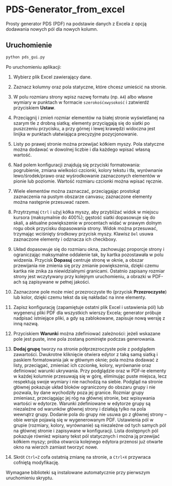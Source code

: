 # PDS-Generator_from_excel

Prosty generator PDS (PDF) na podstawie danych z Excela z opcją dodawania nowych pól dla nowych kolumn.

## Uruchomienie

```bash
python pds_gui.py
```

Po uruchomieniu aplikacji:

1. Wybierz plik Excel zawierający dane.
2. Zaznacz kolumny oraz pola statyczne, które chcesz umieścić na stronie.
3. W polu rozmiaru strony wpisz nazwę formatu (np. `A4`) albo własne wymiary w punktach w formacie `szerokośćxwysokość` i zatwierdź przyciskiem **Ustaw**.
4. Przeciągnij i zmień rozmiar elementów na białej stronie wyświetlanej na szarym tle z drobną siatką; elementy przyciągają się do siatki po puszczeniu przycisku, a przy górnej i lewej krawędzi widoczna jest linijka w punktach ułatwiająca precyzyjne pozycjonowanie.
5. Listy po prawej stronie można przewijać kółkiem myszy. Pola statyczne można dodawać w dowolnej liczbie i dla każdego wpisać własną wartość.
6. Nad polem konfiguracji znajdują się przyciski formatowania: pogrubienie, zmiana wielkości czcionki, kolory tekstu i tła, wyrównanie lewo/środek/prawo oraz wyśrodkowanie zaznaczonych elementów w pionie lub poziomie. Wartość rozmiaru czcionki można wpisać ręcznie.
7. Wiele elementów można zaznaczać, przeciągając prostokąt zaznaczenia na pustym obszarze canvasu; zaznaczone elementy można następnie przesuwać razem.
8. Przytrzymaj `Ctrl` i użyj kółka myszy, aby przybliżać widok w miejscu kursora (maksymalnie do 400%); gęstość siatki dopasowuje się do skali, a aktualne powiększenie w procentach widać w prawym dolnym rogu obok przycisku dopasowania strony. Widok można przesuwać, trzymając wciśnięty środkowy przycisk myszy. Klawisz `Del` usuwa zaznaczone elementy i odznacza ich checkboxy.
9. Układ dopasowuje się do rozmiaru okna, zachowując proporcje strony i ograniczając maksymalne oddalenie tak, by kartka pozostawała w polu widzenia. Przycisk **Dopasuj** centruje stronę w oknie, a obszar przewijania nie zmienia się przy zmianie powiększenia, dzięki czemu kartka nie znika za niewidzialnymi granicami. Ostatnio zapisany rozmiar strony jest wczytywany przy kolejnym uruchomieniu, a obrazki w PDF-ach są zapisywane w pełnej jakości.
10. Zaznaczone pole może mieć przezroczyste tło (przycisk **Przezroczyste**) lub kolor, dzięki czemu tekst da się nakładać na inne elementy.
11. Zapisz konfigurację (zapamiętuje ostatni plik Excel i ustawienia pól) lub wygeneruj pliki PDF dla wszystkich wierszy Excela; generator próbuje nadpisać istniejące pliki, a gdy są zablokowane, zapisuje nową wersję z inną nazwą.
12. Przyciskiem **Warunki** można zdefiniować zależności: jeżeli wskazane pole jest puste, inne pola zostaną pominięte podczas generowania.
13. **Dodaj grupę** tworzy na stronie półprzezroczyste pole z podglądem zawartości. Dwukrotne kliknięcie otwiera edytor z taką samą siatką i paskiem formatowania jak w głównym oknie; pola można dodawać z listy, przeciągać, zmieniać ich czcionkę, kolory, wyrównanie oraz definiować warunki ukrywania. Przy podglądzie oraz w PDF‑ie elementy w każdej kolumnie przesuwają się w górę, eliminując puste miejsca, lecz respektują swoje wymiary i nie nachodzą na siebie. Podgląd na stronie głównej pokazuje układ bloków ograniczony do obszaru grupy i nie pozwala, by dane wychodziły poza jej granice. Rozmiar grupy zmieniasz, przeciągając jej róg na głównej stronie, bez wpisywania wartości w edytorze. Warunki zdefiniowane w edytorze grupy są niezależne od warunków głównej strony i działają tylko na pola wewnątrz grupy.
    Dodanie pola do grupy nie usuwa go z głównej strony – obie wersje pojawią się w wygenerowanym PDF.
    Ustawienia pól w grupie (rozmiary, kolory, wyrównanie) są niezależne od tych samych pól na głównej stronie i zapisywane w konfiguracji. Lista dostępnych pól pokazuje również wpisany tekst pól statycznych i można ją przewijać kółkiem myszy; próba otwarcia kolejnego edytora przenosi już otwarte okno na wierzch zamiast tworzyć nowe.

14. Skrót `Ctrl+Z` cofa ostatnią zmianę na stronie, a `Ctrl+X` przywraca cofniętą modyfikację.

Wymagane biblioteki są instalowane automatycznie przy pierwszym uruchomieniu skryptu.

